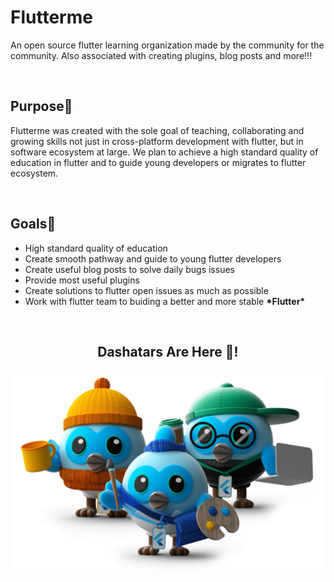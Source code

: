 <h1>Flutterme</h1>
<p>
  An open source flutter learning organization made by the community for the community. Also associated with creating plugins, blog posts and more!!!
</p>

<br>

<h2>Purpose📝</h2>
<p>
  Flutterme was created with the sole goal of teaching, collaborating and growing skills not just in cross-platform development with flutter, but
  in software ecosystem at large. We plan to achieve a high standard quality of education in flutter and to guide young developers or migrates to flutter
  ecosystem.
</p>

<br>

<h2>Goals🥅</h2>
<ul>
  <li>High standard quality of education</li>
  <li>Create smooth pathway and guide to young flutter developers</li>
  <li>Create useful blog posts to solve daily bugs issues</li>
  <li>Provide most useful plugins</li>
  <li>Create solutions to flutter open issues as much as possible</li>
  <li>Work with flutter team to buiding a better and more stable <b>*Flutter*</b></li>
</ul>

<br>

<div align="center">
  <h2>Dashatars Are Here 🥳!</h2>
  <img src="https://raw.githubusercontent.com/fluttermeorg/.github/main/profile/dashatars.png" alt="Dashatars"/>
</div>
